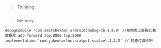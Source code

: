 > Thinking

```

```

> Memory

```
debugCompile 'com.amitshekhar.android:debug-db:1.0.0' //在网页上查看sp和数据库 adb forward tcp:8080 tcp:8080
implementation 'com.jakewharton.scalpel:scalpel:1.1.2' // 检查过渡绘制



```

